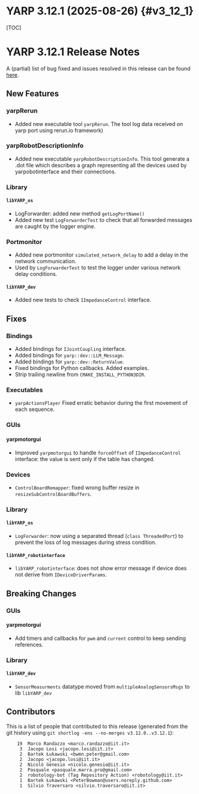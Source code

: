 YARP 3.12.1 (2025-08-26)                                                {#v3_12_1}
=======================

[TOC]

YARP 3.12.1 Release Notes
========================


A (partial) list of bug fixed and issues resolved in this release can be found
[here](https://github.com/robotology/yarp/issues?q=label%3A%22Fixed+in%3A+YARP+v3.12.1%22).

New Features
----------------

### yarpRerun
* Added new executable tool `yarpRerun`.
The tool log data received on yarp port using rerun.io framework)

### yarpRobotDescriptionInfo

* Added new executable `yarpRobotDescriptionInfo`.
This tool generate a .dot file which describes a graph representing all the devices used by yarpobotinterface
and their connections.

### Library

#### `libYARP_os`

* LogForwarder: added new method `getLogPortName()`
* Added new test `LogForwarderTest` to check that all forwarded messages are caught by the logger engine.

### Portmonitor

* Added new portmonitor `simulated_network_delay` to add a delay in the network  communication.
* Used by `LogForwarderTest` to test the logger under various network delay conditions.

#### `libYARP_dev`

* Added new tests to check `IImpedanceControl` interface.

Fixes
----------------

### Bindings

* Added bindings for `IJointCoupling` interface.
* Added bindings for `yarp::dev::LLM_Message`.
* Added bindings for `yarp::dev::ReturnValue`.
* Fixed bindings for Python callbacks. Added examples.
* Strip trailing newline from `CMAKE_INSTALL_PYTHON3DIR`.

### Executables

* `yarpActionsPlayer` Fixed erratic behavior during the first movement of each sequence.

### GUIs

#### yarpmotorgui

* Improved `yarpmotorgui` to handle `forceOffset` of `IImpedanceControl` interface: the value is sent only if the table has changed.

### Devices

* `ControlBoardRemapper`: fixed wrong buffer resize in `resizeSubControlBoardBuffers`.

### Library

#### `libYARP_os`

* `LogForwarder`: now using a separated thread (`class ThreadedPort`) to prevent the loss of log messages during stress condition.

#### `libYARP_robotinterface`

* `libYARP_robotinterface`: does not show error message if device does not derive from `IDeviceDriverParams`.

Breaking Changes
----------------

### GUIs

#### yarpmotorgui

* Add timers and callbacks for `pwm` and `current` control to keep sending references.

### Library

#### `libYARP_dev`

* `SensorMeasurments` datatype moved from `multipleAnalogSensorsMsgs` to lib `libYARP_dev`

Contributors
------------

This is a list of people that contributed to this release (generated from the
git history using `git shortlog -ens --no-merges v3.12.0..v3.12.1`):

```
    19	Marco Randazzo <marco.randazzo@iit.it>
     3	Jacopo Losi <jacopo.losi@iit.it>
     2	Bartek Łukawski <bwmn.peter@gmail.com>
     2	Jacopo <jacopo.losi@iit.it>
     2	Nicolò Genesio <nicolo.genesio@iit.it>
     2	Pasquale <pasquale.marra.pro@gmail.com>
     2	robotology-bot (Tag Repository Action) <robotology@iit.it>
     1	Bartek Łukawski <PeterBowman@users.noreply.github.com>
     1	Silvio Traversaro <silvio.traversaro@iit.it>
```
